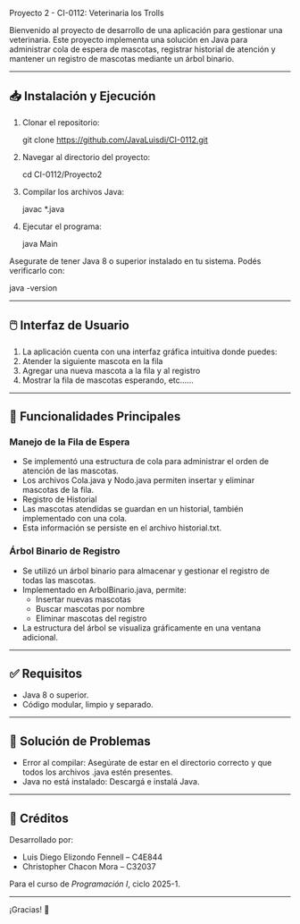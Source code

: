 Proyecto 2 - CI-0112: Veterinaria los Trolls

Bienvenido al proyecto de desarrollo de una aplicación para gestionar una veterinaria. Este proyecto implementa una solución en Java para administrar cola de espera de mascotas, registrar historial de atención y mantener un registro de mascotas mediante un árbol binario.


---

## 📥 Instalación y Ejecución

1. Clonar el repositorio:

   git clone https://github.com/JavaLuisdi/CI-0112.git

2. Navegar al directorio del proyecto:

   cd CI-0112/Proyecto2

3. Compilar los archivos Java:

   javac *.java

4. Ejecutar el programa:

   java Main

Asegurate de tener Java 8 o superior instalado en tu sistema. Podés verificarlo con:

   java -version

---

## 🖱️ Interfaz de Usuario

1. La aplicación cuenta con una interfaz gráfica intuitiva donde puedes:
2. Atender la siguiente mascota en la fila
3. Agregar una nueva mascota a la fila y al registro
4. Mostrar la fila de mascotas esperando, etc......

---

## 🎯 Funcionalidades Principales

### Manejo de la Fila de Espera

- Se implementó una estructura de cola para administrar el orden de atención de las mascotas.
- Los archivos Cola.java y Nodo.java permiten insertar y eliminar mascotas de la fila.
- Registro de Historial
- Las mascotas atendidas se guardan en un historial, también implementado con una cola.
- Esta información se persiste en el archivo historial.txt.

### Árbol Binario de Registro

- Se utilizó un árbol binario para almacenar y gestionar el registro de todas las mascotas.
- Implementado en ArbolBinario.java, permite:
  - Insertar nuevas mascotas
  - Buscar mascotas por nombre
  - Eliminar mascotas del registro
- La estructura del árbol se visualiza gráficamente en una ventana adicional.

---

## ✅ Requisitos

- Java 8 o superior.
- Código modular, limpio y separado.

---

## 🧰 Solución de Problemas

- Error al compilar: Asegúrate de estar en el directorio correcto y que todos los archivos .java estén presentes.
- Java no está instalado: Descargá e instalá Java.

---

## 👥 Créditos

Desarrollado por:

- Luis Diego Elizondo Fennell – C4E844
- Christopher Chacon Mora – C32037

Para el curso de *Programación I*, ciclo 2025-1.

---

¡Gracias! 🎉
